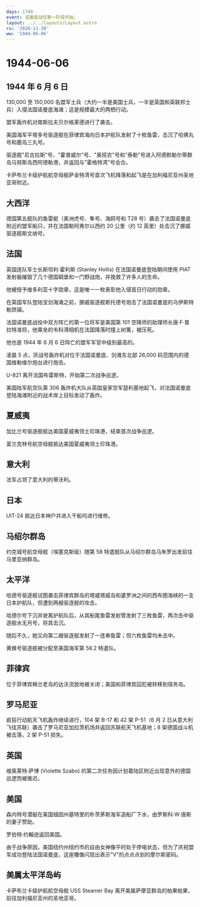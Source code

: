 ```yaml
---
days: 1740
event: 诺曼底战役第一阶段开始。
layout: ../../layouts/Layout.astro
ru: '2026-11-30'
ww: '1944-06-06'
---
```


# 1944-06-06

## 1944 年 6 月 6 日

130,000 至 150,000
名盟军士兵（大约一半是美国士兵，一半是英国和英联邦士兵）入侵法国诺曼底海滩；这是规模最大的两栖行动。

盟军轰炸机对南斯拉夫贝尔格莱德进行了袭击。

美国海军平塔多号驱逐舰在菲律宾海向日本护航队发射了十枚鱼雷，击沉了哈佛丸号和鹿岛三丸号。

驱逐舰"尼古拉斯"号、"霍普威尔"号、"奥班农"号和"泰勒"号进入阿德默勒尔蒂群岛马努斯岛西阿德勒港，并返回与"霍格特湾"号会合。

卡萨布兰卡级护航航空母舰萨金特湾号首次飞机降落和起飞是在加利福尼亚州圣地亚哥附近。

## 大西洋

德国第五舰队的鱼雷艇（美洲虎号、隼号、海鸥号和 T28
号）袭击了法国诺曼底附近的盟军船只，并在法国勒阿弗尔以西约 20 公里（约
12 英里）处击沉了挪威驱逐舰斯文纳号。

## 法国

英国连队军士长斯坦利·霍利斯 (Stanley Hollis) 在法国诺曼底登陆期间使用
PIAT 发射器摧毁了几个德国碉堡和一门野战炮，并挽救了许多人的生命。

他被授予维多利亚十字勋章，这是唯一一枚表彰他入侵首日行动的勋章。

在英国军队登陆宝剑海滩之前，挪威驱逐舰斯托德号炮击了法国诺曼底的乌伊斯特勒昂镇。

法国诺曼底战役中双方阵亡的第一位将军是美国第 101
空降师的助理师长唐·F·普拉特准将，他乘坐的韦科滑翔机在法国降落时撞上树篱，被压死。

他也是 1944 年 6 月 6 日阵亡的盟军军官中级别最高的。

凌晨 5 点，厌战号轰炸机对位于法国诺曼底、剑滩东北部 26,000
码范围内的德国维勒维尔炮台进行炮击。

U-821 离开法国布雷斯特，开始第二次战争巡逻。

美国陆军航空队第 306
轰炸机大队从英国皇家空军瑟利基地起飞，对法国诺曼底登陆海滩附近的战术岸上目标发动了轰炸。

## 夏威夷

加比兰号驱逐舰抵达美国夏威夷领土珍珠港，结束首次战争巡逻。

富兰克林号航空母舰抵达美国夏威夷领土珍珠港。

## 意大利

法军占领了意大利的蒂沃利。

## 日本

UIT-24 抵达日本神户并进入干船坞进行维修。

## 马绍尔群岛

约克城号航空母舰（埃塞克斯级）随第 58
特遣舰队从马绍尔群岛马朱罗出发前往马里亚纳群岛。

## 太平洋

哈德号驱逐舰试图袭击菲律宾群岛的塔威塔威岛和婆罗洲之间的西布图海峡的一支日本护航队，但遭到两艘驱逐舰的攻击。

哈德尔号下沉并驶离护航队后，从其船尾鱼雷发射管发射了三枚鱼雷，两次击中驱逐舰水无月号，将其击沉。

随后不久，她又向第二艘驱逐舰发射了一连串鱼雷；但六枚鱼雷均未击中。

黄蜂号驱逐舰被分配至美国海军第 58.2 特遣队。

## 菲律宾

位于菲律宾棉兰老岛的达沃流放地被关闭；美国和菲律宾囚犯被转移到宿务岛。

## 罗马尼亚

疯狂行动航天飞机轰炸继续进行，104 架 B-17 和 42 架 P-51（6 月 2
日从意大利飞往苏联）袭击了罗马尼亚加拉茨机场并返回苏联航天飞机基地；8
架德国战斗机被击落，2 架 P-51 损失。

## 英国

维奥莱特·萨博 (Violette Szabo)
的第二次任务因计划着陆区附近出现意外的德国巡逻而被推迟。

## 美国

森内特号潜艇在美国缅因州基特里的朴茨茅斯海军造船厂下水，由罗斯科·W·唐斯的妻子赞助。

罗伯特·约翰逊返回美国。

由于战争原因，美国纽约州纽约市的自由女神像平时处于停电状态，但为了庆祝盟军成功登陆法国诺曼底，这座雕像闪现出表示"V"的点点点划的摩尔斯密码。

## 美属太平洋岛屿

卡萨布兰卡级护航航空母舰 USS Steamer Bay
离开美属萨摩亚群岛的帕果帕果，前往加利福尼亚州的圣地亚哥。